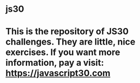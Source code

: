 # js30

# This is  the repository of JS30 challenges. They are little, nice exercises. If you want more information, pay a visit: https://javascript30.com
